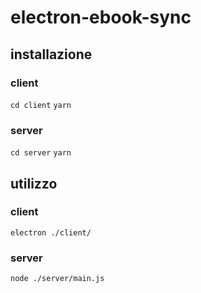 # electron-ebook-sync

## installazione
### client
`cd client`
`yarn`
### server
`cd server`
`yarn`

## utilizzo
### client
`electron ./client/`

### server
`node ./server/main.js`